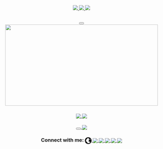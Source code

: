 <!-- Stats Badges -->
<h3 align="center">
  <a href="https://rhbarber.com" alt="Website">
      <img src="https://img.shields.io/website?style=for-the-badge&url=https%3A%2F%2Frhbarber.com">
  </a>
  <a href="https://twitter.com/Rhb4rber" alt="Twitter">
      <img src="https://img.shields.io/twitter/follow/Rhb4rber?&style=for-the-badge&color=lightblue">
  </a>
  <a href="https://twitch.tv/Rhbarber" alt="Twitch">
      <img src="https://img.shields.io/twitch/status/Rhbarber?style=for-the-badge">
  </a>
</h3>

<!-- Discord Activity -->
<h3 align="center">
  <a href="https://discord.com/users/367779328940965898"> <button onclick="hidetr('faq5')"></button>
    <img src="https://lanyard-profile-readme.vercel.app/api/367779328940965898?animated=true?" align="center" height="265" width=500>
  </a>
</h3>

<!-- Stats Card -->
<h3 align="center">
  <a href="https://github.com/Rhbarber">
    <img align="center" src="https://github-readme-stats.vercel.app/api?username=Rhbarber&repo=github-readme-stats&count_private=true&include_all_commits=true&show_icons=true&theme=radical&card_width=500]">
  </a>
   
<!-- Top Languages Card -->
  <a href="https://github.com/Rhbarber">
    <img align="center" src="https://github-readme-stats.vercel.app/api/top-langs?username=Rhbarber&repo=github-readme-stats&langs_count=5&show_icons=true&theme=radical&layout=compact&card_width=500)]">
  </a>

<!-- Wakatime Time Stats -->
  <a href="https://wakatime.com/@Rhbarber"> <button onclick="hidetr('faq5')"></button>
    <img align="center" src="https://github-readme-stats.vercel.app/api/wakatime?username=Rhbarber&langs_count=5&theme=radical&layout=compact&card_width=415&custom_title=Nabetse's%20Wakatime%20Stats">
  </a>
</h3>

  
<!-- "Contact with me" section -->
<h3 align="center">
  Connect with me:
  <a href="https://rhbarber.com" alt="Rhbarber | Website">
      <img src="https://raw.githubusercontent.com/iconic/open-iconic/master/svg/globe.svg" width="22px" align="center">
  </a>
  <a href="mailto:me@rhbarber.com" alt="Rhbarber | Email">
      <img src="https://cdn.jsdelivr.net/npm/simple-icons@5.8.1/icons/gmail.svg" width="22px" align="center">
  </a>
  <a href="https://www.linkedin.com/in/rhbarber/" alt="Rhbarber | Linkedin">
      <img src="https://cdn.jsdelivr.net/npm/simple-icons@5.8.1/icons/linkedin.svg" width="22px" align="center">
  </a>
  <a href="https://discord.com/users/367779328940965898" alt="Rhbarber | Discord">
      <img src="https://cdn.jsdelivr.net/npm/simple-icons@5.8.1/icons/discord.svg" width="22px" align="center">
  </a>
  <a href="https://steamcommunity.com/id/Rhbarber" alt="Rhbarber | Steam">
      <img src="https://cdn.jsdelivr.net/npm/simple-icons@5.8.1/icons/steam.svg" width="22px" align="center">
  </a>
  <a href="https://twitch.tv/Rhbarber" alt="Rhbarber | Twitch">
      <img src="https://cdn.jsdelivr.net/npm/simple-icons@5.8.1/icons/twitch.svg" width="22px" align="center">
  </a>
</h3>

<!-- Trophies 
<h3 align="center">
  <a href="https://github.com/Rhbarber">
      <img src="https://github-profile-trophy.vercel.app/?username=Rhbarber&no-bg=true&no-frame=true">
  </a>
</h3> -->

<!--**Rhbarber/Rhbarber** is a ✨ _special_ ✨ repository because its `README.md` (this file) appears on your GitHub profile.-->
